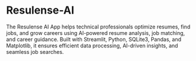 # Resulense-AI
The Resulense AI App helps technical professionals optimize resumes, find jobs, and grow careers using AI-powered resume analysis, job matching, and career guidance. Built with Streamlit, Python, SQLite3, Pandas, and Matplotlib, it ensures efficient data processing, AI-driven insights, and seamless job searches.
